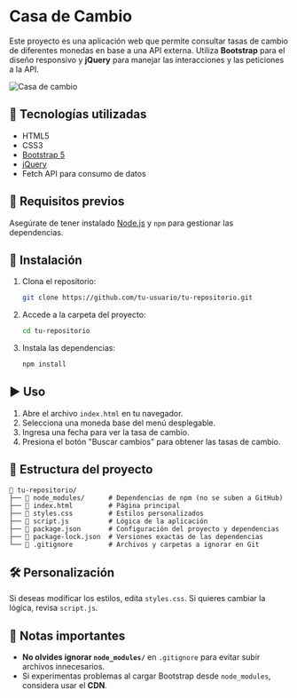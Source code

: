 # Casa de Cambio

Este proyecto es una aplicación web que permite consultar tasas de cambio de diferentes monedas en base a una API externa. Utiliza **Bootstrap** para el diseño responsivo y **jQuery** para manejar las interacciones y las peticiones a la API.

![Casa de cambio](https://github.com/user-attachments/assets/e3990427-799f-40a1-8079-341472de2052)


## 🚀 Tecnologías utilizadas

- HTML5
- CSS3
- [Bootstrap 5](https://getbootstrap.com/)
- [jQuery](https://jquery.com/)
- Fetch API para consumo de datos

## 📌 Requisitos previos

Asegúrate de tener instalado [Node.js](https://nodejs.org/) y `npm` para gestionar las dependencias.

## 📂 Instalación

1. Clona el repositorio:
   ```bash
   git clone https://github.com/tu-usuario/tu-repositorio.git
   ```
2. Accede a la carpeta del proyecto:
   ```bash
   cd tu-repositorio
   ```
3. Instala las dependencias:
   ```bash
   npm install
   ```

## ▶️ Uso

1. Abre el archivo `index.html` en tu navegador.
2. Selecciona una moneda base del menú desplegable.
3. Ingresa una fecha para ver la tasa de cambio.
4. Presiona el botón "Buscar cambios" para obtener las tasas de cambio.

## 📜 Estructura del proyecto

```
📂 tu-repositorio/
├── 📂 node_modules/      # Dependencias de npm (no se suben a GitHub)
├── 📜 index.html         # Página principal
├── 📜 styles.css         # Estilos personalizados
├── 📜 script.js          # Lógica de la aplicación
├── 📜 package.json       # Configuración del proyecto y dependencias
├── 📜 package-lock.json  # Versiones exactas de las dependencias
└── 📜 .gitignore         # Archivos y carpetas a ignorar en Git
```

## 🛠️ Personalización

Si deseas modificar los estilos, edita `styles.css`.
Si quieres cambiar la lógica, revisa `script.js`.

## 📌 Notas importantes

- **No olvides ignorar `node_modules/`** en `.gitignore` para evitar subir archivos innecesarios.
- Si experimentas problemas al cargar Bootstrap desde `node_modules`, considera usar el **CDN**.




